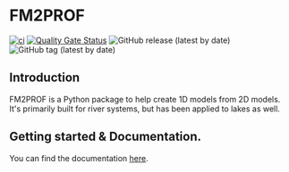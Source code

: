 # FM2PROF

[![ci](https://github.com/Deltares/fm2prof/actions/workflows/ci.yml/badge.svg)](https://github.com/Deltares/fm2prof/actions/workflows/ci.yml)
[![Quality Gate Status](https://sonarcloud.io/api/project_badges/measure?project=Deltares_Fm2Prof&metric=alert_status)](https://sonarcloud.io/summary/new_code?id=Deltares_Fm2Prof)
![GitHub release (latest by date)](https://img.shields.io/github/v/release/Deltares/fm2prof)
![GitHub tag (latest by date)](https://img.shields.io/github/v/tag/Deltares/fm2prof)


## Introduction

FM2PROF is a Python package to help create 1D models from 2D models. It's primarily built for river systems, but has been applied to lakes as well. 

## Getting started &  Documentation.

You can find the documentation [here](https://deltares.github.io/Fm2Prof/).
